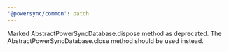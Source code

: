 ```yaml
---
'@powersync/common': patch
---
```


Marked AbstractPowerSyncDatabase.dispose method as deprecated. The AbstractPowerSyncDatabase.close method should be used instead.
